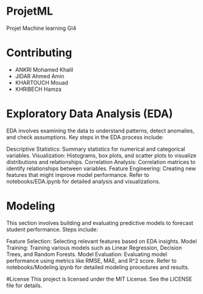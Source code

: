 # ProjetML
Projet Machine learning GI4

# Contributing
* ANKRI Mohamed Khalil
* JIDAR Ahmed Amin
* KHARTOUCH Mouad
* KHRIBECH Hamza


# Exploratory Data Analysis (EDA)
EDA involves examining the data to understand patterns, detect anomalies, and check assumptions. Key steps in the EDA process include:

Descriptive Statistics: Summary statistics for numerical and categorical variables.
Visualization: Histograms, box plots, and scatter plots to visualize distributions and relationships.
Correlation Analysis: Correlation matrices to identify relationships between variables.
Feature Engineering: Creating new features that might improve model performance.
Refer to notebooks/EDA.ipynb for detailed analysis and visualizations.

# Modeling
This section involves building and evaluating predictive models to forecast student performance. Steps include:

Feature Selection: Selecting relevant features based on EDA insights.
Model Training: Training various models such as Linear Regression, Decision Trees, and Random Forests.
Model Evaluation: Evaluating model performance using metrics like RMSE, MAE, and R^2 score.
Refer to notebooks/Modeling.ipynb for detailed modeling procedures and results.



#License
This project is licensed under the MIT License. See the LICENSE file for details.

